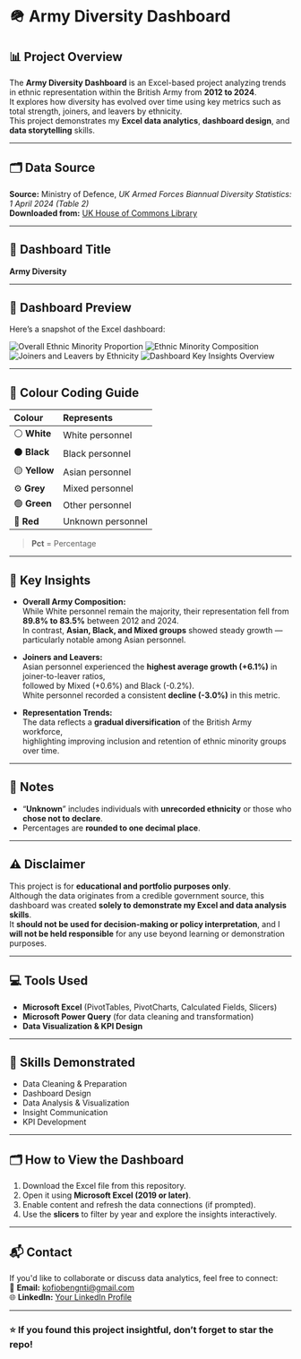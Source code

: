 # 🪖 Army Diversity Dashboard

## 📊 Project Overview
The **Army Diversity Dashboard** is an Excel-based project analyzing trends in ethnic representation within the British Army from **2012 to 2024**.  
It explores how diversity has evolved over time using key metrics such as total strength, joiners, and leavers by ethnicity.  
This project demonstrates my **Excel data analytics**, **dashboard design**, and **data storytelling** skills.

---

## 🗂️ Data Source
**Source:** Ministry of Defence, *UK Armed Forces Biannual Diversity Statistics: 1 April 2024 (Table 2)*  
**Downloaded from:** [UK House of Commons Library](https://commonslibrary.parliament.uk/research-briefings/cbp-7930/?utm_source=chatgpt.com)

---

## 🧮 Dashboard Title
**Army Diversity**

---

## 📸 Dashboard Preview
Here’s a snapshot of the Excel dashboard:

![Overall Ethnic Minority Proportion](dashboard_overall_ethnic_minority_proportion.png)
![Ethnic Minority Composition](dashboard_ethnic_minority_composition.png)
![Joiners and Leavers by Ethnicity](dashboard_joiners_leavers_by_ethnicity.png)
![Dashboard Key Insights Overview](dashboard_key_insights_overview.png)




---

## 🎨 Colour Coding Guide
| Colour | Represents |
|:--|:--|
| ⚪ **White** | White personnel |
| ⚫ **Black** | Black personnel |
| 🟡 **Yellow** | Asian personnel |
| ⚙️ **Grey** | Mixed personnel |
| 🟢 **Green** | Other personnel |
| 🔴 **Red** | Unknown personnel |

> **Pct** = Percentage

---

## 🧩 Key Insights

- **Overall Army Composition:**  
  While White personnel remain the majority, their representation fell from **89.8% to 83.5%** between 2012 and 2024.  
  In contrast, **Asian, Black, and Mixed groups** showed steady growth — particularly notable among Asian personnel.

- **Joiners and Leavers:**  
  Asian personnel experienced the **highest average growth (+6.1%)** in joiner-to-leaver ratios,  
  followed by Mixed (+0.6%) and Black (-0.2%).  
  White personnel recorded a consistent **decline (-3.0%)** in this metric.

- **Representation Trends:**  
  The data reflects a **gradual diversification** of the British Army workforce,  
  highlighting improving inclusion and retention of ethnic minority groups over time.

---

## 🧾 Notes
- “**Unknown**” includes individuals with **unrecorded ethnicity** or those who **chose not to declare**.  
- Percentages are **rounded to one decimal place**.

---

## ⚠️ Disclaimer
This project is for **educational and portfolio purposes only**.  
Although the data originates from a credible government source, this dashboard was created **solely to demonstrate my Excel and data analysis skills**.  
It **should not be used for decision-making or policy interpretation**, and I **will not be held responsible** for any use beyond learning or demonstration purposes.

---

## 💻 Tools Used
- **Microsoft Excel** (PivotTables, PivotCharts, Calculated Fields, Slicers)
- **Microsoft Power Query** (for data cleaning and transformation)
- **Data Visualization & KPI Design**

---

## 🧠 Skills Demonstrated
- Data Cleaning & Preparation  
- Dashboard Design  
- Data Analysis & Visualization  
- Insight Communication  
- KPI Development  

---

## 🗂️ How to View the Dashboard
1. Download the Excel file from this repository.  
2. Open it using **Microsoft Excel (2019 or later)**.  
3. Enable content and refresh the data connections (if prompted).  
4. Use the **slicers** to filter by year and explore the insights interactively.

---

## 📬 Contact
If you'd like to collaborate or discuss data analytics, feel free to connect:  
📧 **Email:** kofiobengnti@gmail.com  
🌐 **LinkedIn:** [Your LinkedIn Profile](www.linkedin.com/in/kofi-obeng-nti-aa3884140)

---

### ⭐ If you found this project insightful, don’t forget to star the repo!
